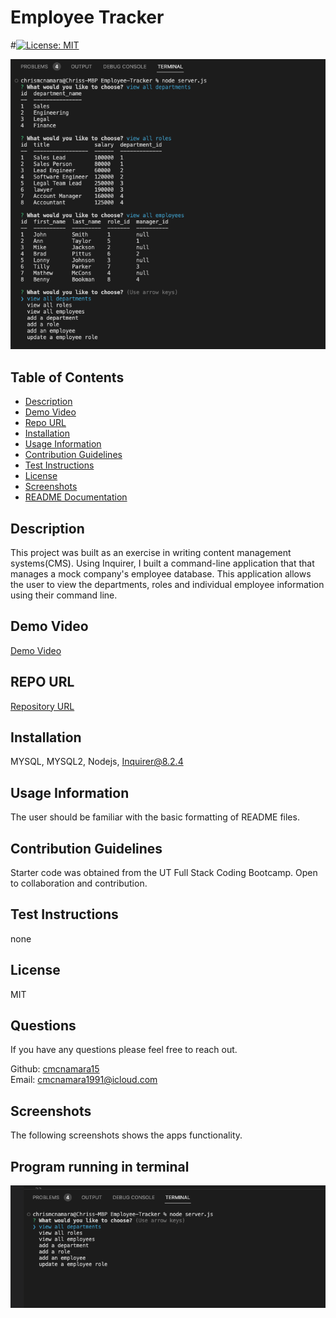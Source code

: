 # Employee Tracker
#[![License: MIT](https://img.shields.io/badge/License-MIT-yellow.svg)](https://opensource.org/licenses/MIT)

![Screenshot of output example](./assets/screenshot_2.png)

## Table of Contents    
- [Description](#description)
- [Demo Video](#demo-video)
- [Repo URL](#repo-url)
- [Installation](#installation)
- [Usage Information](#usage-information)
- [Contribution Guidelines](#contribution-guidelines)
- [Test Instructions](#test-instructions)
- [License](#license)
- [Screenshots](#screenshots)
- [README Documentation](#readme-docmentation)

## Description
This project was built as an exercise in writing content management systems(CMS). Using Inquirer, I built a command-line application that that manages a mock company's employee database. This application allows the user to view the departments, roles and individual employee information using their command line. 


## Demo Video 
[Demo Video]()<br />

## REPO URL
[Repository URL](https://github.com/cmcnamara15/Employee_Tracker)<br />

## Installation
MYSQL, MYSQL2, Nodejs, Inquirer@8.2.4<br />

## Usage Information
The user should be familiar with the basic formatting of README files.<br />

## Contribution Guidelines 
Starter code was obtained from the UT Full Stack Coding Bootcamp. Open to collaboration and contribution.<br />

## Test Instructions
none

## License
MIT

## Questions 
If you have any questions please feel free to reach out.<br />

Github: [cmcnamara15](https://github.com/cmcnamara15)<br />
Email: cmcnamara1991@icloud.com

## Screenshots

The following screenshots shows the apps functionality.<br />


## Program running in terminal<br />

![Screenshot of the program running in the terminal](./assets/screenshot_1.png)

<!-- ## Example of database in terminal<br /> -->

